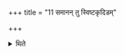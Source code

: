 +++
title = "11 समानन् तु स्विष्टकृदिडम्"

+++

<details><summary>थिते</summary>

11. The Sviṣṭakr̥t and Iḍā rituals of both these offerings (viz.the animal-sacrificial bread and the Nīvāra-rice-pap) are common.  

</details>
